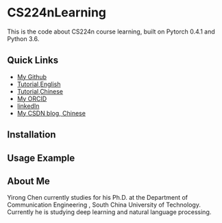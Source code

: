 # CS224nLearning
This is the code about CS224n course learning, built on Pytorch 0.4.1 and Python 3.6.
## Quick Links
* [My Github](https://github.com/scutcyr/)
* [Tutorial,English](http://web.stanford.edu/class/cs224n/project.html)
* [Tutorial,Chinese](http://www.mooc.ai/course/494)
* [My ORCID](http://orcid.org/0000-0002-0207-0067)
* [linkedIn](https://www.linkedin.com/in/chenyirong/)
* [My CSDN blog, Chinese](https://blog.csdn.net/m0_37201243)



## Installation


## Usage Example


## About Me
Yirong Chen currently studies for his Ph.D. at the Department of Communication Engineering , South China University of Technology. Currently he is studying deep learning and natural language processing.

